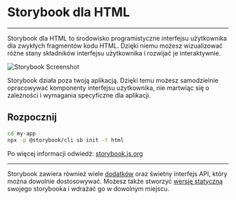 # Storybook dla HTML

---

Storybook dla HTML to środowisko programistyczne interfejsu użytkownika dla zwykłych fragmentów kodu HTML.
Dzięki niemu możesz wizualizować różne stany składników interfejsu użytkownika i rozwijać je interaktywnie.

![Storybook Screenshot](https://github.com/storybookjs/storybook/blob/master/media/storybook-intro.gif)

Storybook działa poza twoją aplikacją.
Dzięki temu możesz samodzielnie opracowywać komponenty interfejsu użytkownika, nie martwiąc się o zależności i wymagania specyficzne dla aplikacji.

## Rozpocznij

```sh
cd my-app
npx -p @storybook/cli sb init -t html
```

Po więcej informacji odwiedź: [storybook.js.org](https://storybook.js.org)

---

Storybook zawiera również wiele [dodatków](https://storybook.js.org/addons/introduction) oraz świetny interfejs API, który można dowolnie dostosowywać.
Możesz także stworzyć [wersję statyczną](https://storybook.js.org/basics/exporting-storybook) swojego storybooka i wdrażać go w dowolnym miejscu.
